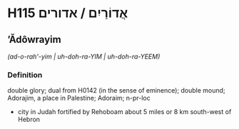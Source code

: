 # H115 אֲדוֹרַיִם / אדורים

## ʼĂdôwrayim

_(ad-o-rah'-yim | uh-doh-ra-YIM | uh-doh-ra-YEEM)_

### Definition

double glory; dual from H0142 (in the sense of eminence); double mound; Adorajim, a place in Palestine; Adoraim; n-pr-loc

- city in Judah fortified by Rehoboam about 5 miles or 8 km south-west of Hebron
